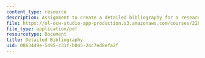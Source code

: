 ```yaml
---
content_type: resource
description: Assignment to create a detailed bibliography for a research paper.
file: https://ol-ocw-studio-app-production.s3.amazonaws.com/courses/21h-207-the-energy-crisis-past-and-present-fall-2010/0863449e5495c31fb04524c7ed8efa2f_MIT21H_207F10_bibliography.pdf
file_type: application/pdf
resourcetype: Document
title: Detailed Bibliography
uid: 0863449e-5495-c31f-b045-24c7ed8efa2f
---
```

